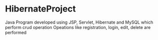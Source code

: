 # HibernateProject
Java Program developed using JSP, Servlet, Hibernate and MySQL which perform crud operation
Opeations like registration, login, edit, delete are performed
